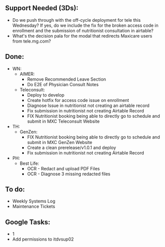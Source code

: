 ## Support Needed (3Ds):
  - Do we push through with the off-cycle deployment for tele this Wednesday? If yes, do we include the fix for the broken access code in enrollment and the submission of nutritionist consultation in airtable?
  - What's the decision pala for the modal that redirects Maxicare users from tele.mg.com?
## Done:
  - WN:
    - AIMER:
      - Remove Recommended Leave Section
      - Do E2E of Physician Consult Notes
    - Teleconsult:
      - Deploy to develop
      - Create hotfix for access code issue on enrollment
      - Diagnose Issue in nutritionist not creating an airtable record
      - Fix submission in nutritionist not creating Airtable Record
      - FIX Nutritionist booking being able to directly go to schedule and submit in MXC Teleconsult Website
  - TH:
    - GenZen:
      - FIX Nutritionist booking being able to directly go to schedule and submit in MXC GenZen Website
      - Create a clean prerelease/v1.0.1 and deploy
      - Fix submission in nutritionist not creating Airtable Record
  - PH:
    - Best Life:
      - OCR - Redact and upload PDF Files
      - OCR - Diagnose 3 missing redacted files
## To do:
  - Weekly Systems Log
  - Maintenance Tickets
## Google Tasks:
  - 1
  - Add permissions to itdvsup02

